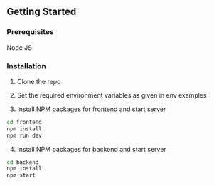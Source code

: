 ## Getting Started

### Prerequisites

Node JS

### Installation

1. Clone the repo

2. Set the required environment variables as given in env examples

3. Install NPM packages for frontend and start server

```sh
cd frontend
npm install
npm run dev
```

4. Install NPM packages for backend and start server

```sh
cd backend
npm install
npm start
```
